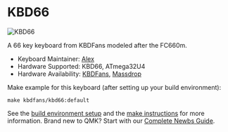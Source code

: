 # KBD66

![KBD66](https://i.imgur.com/qtLuL2o.jpg)

A 66 key keyboard from KBDFans modeled after the FC660m.

* Keyboard Maintainer: [Alex](https://github.com/allo-world)
* Hardware Supported: KBD66, ATmega32U4
* Hardware Availability: [KBDFans](https://kbdfans.cn), [Massdrop](https://www.massdrop.com/buy/kbd66-mechanical-keyboard-kit?mode=guest_open)

Make example for this keyboard (after setting up your build environment):

    make kbdfans/kbd66:default

See the [build environment setup](https://docs.qmk.fm/#/getting_started_build_tools) and the [make instructions](https://docs.qmk.fm/#/getting_started_make_guide) for more information. Brand new to QMK? Start with our [Complete Newbs Guide](https://docs.qmk.fm/#/newbs).
